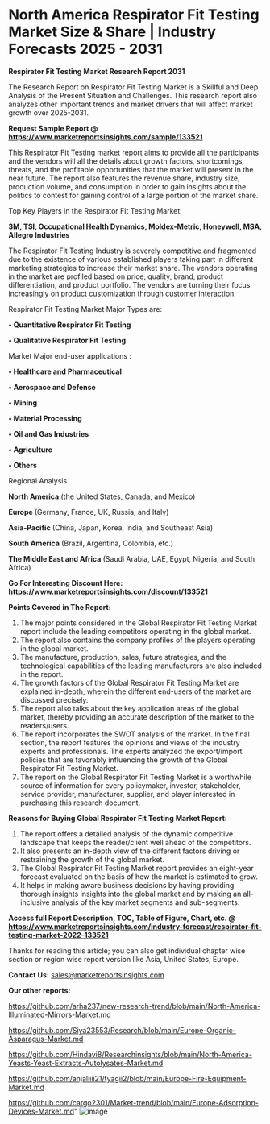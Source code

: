 # North America Respirator Fit Testing Market Size & Share | Industry Forecasts 2025 - 2031

<strong>Respirator Fit Testing Market Research Report 2031</strong>

The Research Report on Respirator Fit Testing Market is a Skillful and Deep Analysis of the Present Situation and Challenges. This research report also analyzes other important trends and market drivers that will affect market growth over 2025-2031.

<strong>Request Sample Report @ <a href=https://www.marketreportsinsights.com/sample/133521>https://www.marketreportsinsights.com/sample/133521</a></strong>

This Respirator Fit Testing market report aims to provide all the participants and the vendors will all the details about growth factors, shortcomings, threats, and the profitable opportunities that the market will present in the near future. The report also features the revenue share, industry size, production volume, and consumption in order to gain insights about the politics to contest for gaining control of a large portion of the market share.

Top Key Players in the Respirator Fit Testing Market:

<strong>3M, TSI, Occupational Health Dynamics, Moldex-Metric, Honeywell, MSA, Allegro Industries</strong>

The Respirator Fit Testing Industry is severely competitive and fragmented due to the existence of various established players taking part in different marketing strategies to increase their market share. The vendors operating in the market are profiled based on price, quality, brand, product differentiation, and product portfolio. The vendors are turning their focus increasingly on product customization through customer interaction.

Respirator Fit Testing Market Major Types are:

<strong>• Quantitative Respirator Fit Testing

• Qualitative Respirator Fit Testing</strong>

Market Major end-user applications :

<strong>• Healthcare and Pharmaceutical

• Aerospace and Defense

• Mining

• Material Processing

• Oil and Gas Industries

• Agriculture

• Others</strong>

Regional Analysis

</u><strong><b>North America</b></strong> (the United States, Canada, and Mexico)

<strong><b>Europe </b></strong>(Germany, France, UK, Russia, and Italy)

<strong><b>Asia-Pacific</b></strong> (China, Japan, Korea, India, and Southeast Asia)

<strong><b>South America</b></strong> (Brazil, Argentina, Colombia, etc.)

<strong><b>The Middle East and Africa</b></strong> (Saudi Arabia, UAE, Egypt, Nigeria, and South Africa)

<strong>Go For Interesting Discount Here: <a href=https://www.marketreportsinsights.com/discount/133521>https://www.marketreportsinsights.com/discount/133521</a></strong>

<strong>Points Covered in The Report:</strong>
<ol>
  <li>The major points considered in the Global Respirator Fit Testing Market report include the leading competitors operating in the global market.</li>
  <li>The report also contains the company profiles of the players operating in the global market.</li>
  <li>The manufacture, production, sales, future strategies, and the technological capabilities of the leading manufacturers are also included in the report.</li>
  <li>The growth factors of the Global Respirator Fit Testing Market are explained in-depth, wherein the different end-users of the market are discussed precisely.</li>
  <li>The report also talks about the key application areas of the global market, thereby providing an accurate description of the market to the readers/users.</li>
  <li>The report incorporates the SWOT analysis of the market. In the final section, the report features the opinions and views of the industry experts and professionals. The experts analyzed the export/import policies that are favorably influencing the growth of the Global Respirator Fit Testing Market.</li>
  <li>The report on the Global Respirator Fit Testing Market is a worthwhile source of information for every policymaker, investor, stakeholder, service provider, manufacturer, supplier, and player interested in purchasing this research document.</li>
</ol>
<strong>Reasons for Buying Global Respirator Fit Testing Market Report:</strong>

<ol>
  <li>The report offers a detailed analysis of the dynamic competitive landscape that keeps the reader/client well ahead of the competitors.</li>
  <li>It also presents an in-depth view of the different factors driving or restraining the growth of the global market.</li>
  <li>The Global Respirator Fit Testing Market report provides an eight-year forecast evaluated on the basis of how the market is estimated to grow.</li>
  <li>It helps in making aware business decisions by having providing thorough insights insights into the global market and by making an all-inclusive analysis of the key market segments and sub-segments.</li>
</ol>
<strong>Access full Report Description, TOC, Table of Figure, Chart, etc. @ <a href=https://www.marketreportsinsights.com/industry-forecast/respirator-fit-testing-market-2022-133521>https://www.marketreportsinsights.com/industry-forecast/respirator-fit-testing-market-2022-133521</a></strong>


Thanks for reading this article; you can also get individual chapter wise section or region wise report version like Asia, United States, Europe.

<strong>Contact Us:</strong>
sales@marketreportsinsights.com

<strong>Our other reports:</strong>

<a href=https://github.com/arha237/new-research-trend/blob/main/North-America-Illuminated-Mirrors-Market.md>https://github.com/arha237/new-research-trend/blob/main/North-America-Illuminated-Mirrors-Market.md</a>

<a href=https://github.com/Siya23553/Research/blob/main/Europe-Organic-Asparagus-Market.md>https://github.com/Siya23553/Research/blob/main/Europe-Organic-Asparagus-Market.md</a>

<a href=https://github.com/Hindavi8/Researchinsights/blob/main/North-America-Yeasts-Yeast-Extracts-Autolysates-Market.md>https://github.com/Hindavi8/Researchinsights/blob/main/North-America-Yeasts-Yeast-Extracts-Autolysates-Market.md</a>

<a href=https://github.com/anjaliiii21/tyagii2/blob/main/Europe-Fire-Equipment-Market.md>https://github.com/anjaliiii21/tyagii2/blob/main/Europe-Fire-Equipment-Market.md</a>

<a href=https://github.com/cargo2301/Market-trend/blob/main/Europe-Adsorption-Devices-Market.md>https://github.com/cargo2301/Market-trend/blob/main/Europe-Adsorption-Devices-Market.md</a>"
![image](https://github.com/user-attachments/assets/71579d70-5f82-4f9b-8849-adee0c8d736a)
